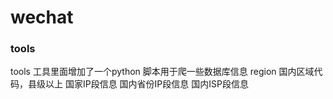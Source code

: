 # wechat

### tools
 tools 工具里面增加了一个python 脚本用于爬一些数据库信息
 region 国内区域代码，县级以上
 国家IP段信息
 国内省份IP段信息
 国内ISP段信息
